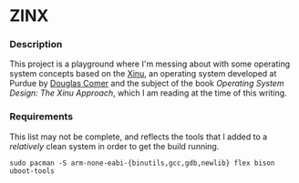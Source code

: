 # ZINX

### Description

This project is a playground where I'm messing about with some operating system
concepts based on the [Xinu](https://xinu.cs.purdue.edu/#description), an
operating system developed at Purdue by [Douglas
Comer](https://xinu.cs.purdue.edu/author.html) and the subject of the book
*Operating System Design: The Xinu Approach*, which I am reading at the time of
this writing.

### Requirements

This list may not be complete, and reflects the tools that I added to a
*relatively* clean system in order to get the build running. 

``` 
sudo pacman -S arm-none-eabi-{binutils,gcc,gdb,newlib} flex bison uboot-tools 
```
